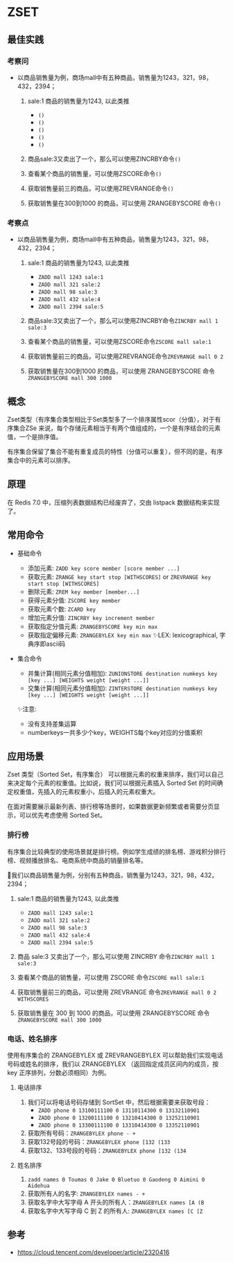 # ZSET

## 最佳实践

### 考察问

- 以商品销售量为例，商场mall中有五种商品，销售量为1243，321，98，432，2394；

    1. sale:1 商品的销售量为1243, 以此类推
        - `()`
        - `()`
        - `()`
        - `()`
        - `()`

    2. 商品sale:3又卖出了一个，那么可以使用ZINCRBY命令`()`
    3. 查看某个商品的销售量，可以使用ZSCORE命令`()`
    4. 获取销售量前三的商品，可以使用ZREVRANGE命令`()`
    5. 获取销售量在300到1000 的商品，可以使用 ZRANGEBYSCORE 命令`()`

### 考察点

- 以商品销售量为例，商场mall中有五种商品，销售量为1243，321，98，432，2394；

    1. sale:1 商品的销售量为1243, 以此类推
        - `ZADD mall 1243 sale:1`
        - `ZADD mall 321 sale:2`
        - `ZADD mall 98 sale:3`
        - `ZADD mall 432 sale:4`
        - `ZADD mall 2394 sale:5`

    2. 商品sale:3又卖出了一个，那么可以使用ZINCRBY命令`ZINCRBY mall 1 sale:3`
    3. 查看某个商品的销售量，可以使用ZSCORE命令`ZSCORE mall sale:1`
    4. 获取销售量前三的商品，可以使用ZREVRANGE命令`ZREVRANGE mall 0 2`
    5. 获取销售量在300到1000 的商品，可以使用 ZRANGEBYSCORE 命令`ZRANGEBYSCORE mall 300 1000`

## 概念

Zset类型（有序集合类型相比于Set类型多了一个排序属性scor（分值），对于有序集合ZSe 来说，每个存储元素相当于有两个值组成的，一个是有序结合的元素值，一个是排序值。

有序集合保留了集合不能有重复成员的特性（分值可以重复），但不同的是，有序集合中的元素可以排序。

## 原理

在 Redis 7.0 中，压缩列表数据结构已经废弃了，交由 listpack 数据结构来实现了。

## 常用命令

- 基础命令
    - 添加元素: `ZADD key score member [score member ...]`
    - 获取元素: `ZRANGE key start stop [WITHSCORES]` or `ZREVRANGE key start stop [WITHSCORES]`
    - 删除元素: `ZREM key member [member...]`
    - 获得元素分值: `ZSCORE key member`
    - 获取元素个数: `ZCARD key`
    - 增加元素分值: `ZINCRBY key increment member`
    - 获取指定分值元素: `ZRANGEBYSCORE key min max`
    - 获取指定偏移元素: `ZRANGEBYLEX key min max` ✨LEX: lexicographical, 字典序即ascii码
- 集合命令
    - 并集计算(相同元素分值相加): `ZUNIONSTORE destination numkeys key [key ...] [WEIGHTS weight [weight ...]]`
    - 交集计算(相同元素分值相加): `ZINTERSTORE destination numkeys key [key ...] [WEIGHTS weight [weight ...]]`

    ✨注意:
    - 没有支持差集运算
    - numberkeys一共多少个key，WEIGHTS每个key对应的分值乘积

## 应用场景

Zset 类型（Sorted Set，有序集合） 可以根据元素的权重来排序，我们可以自己来决定每个元素的权重值。比如说，我们可以根据元素插入 Sorted Set 的时间确定权重值，先插入的元素权重小，后插入的元素权重大。

在面对需要展示最新列表、排行榜等场景时，如果数据更新频繁或者需要分页显示，可以优先考虑使用 Sorted Set。

### 排行榜

有序集合比较典型的使用场景就是排行榜。例如学生成绩的排名榜、游戏积分排行榜、视频播放排名、电商系统中商品的销量排名等。

🌰我们以商品销售量为例，分别有五种商品，销售量为1243，321，98，432，2394；

1. sale:1 商品的销售量为1243, 以此类推
    - `ZADD mall 1243 sale:1`
    - `ZADD mall 321 sale:2`
    - `ZADD mall 98 sale:3`
    - `ZADD mall 432 sale:4`
    - `ZADD mall 2394 sale:5`

2. 商品 sale:3 又卖出了一个，那么可以使用 ZINCRBY 命令`ZINCRBY mall 1 sale:3`
3. 查看某个商品的销售量，可以使用 ZSCORE 命令`ZSCORE mall sale:1`
4. 获取销售量前三的商品，可以使用 ZREVRANGE 命令`ZREVRANGE mall 0 2 WITHSCORES`
5. 获取销售量在 300 到 1000 的商品，可以使用 ZRANGEBYSCORE 命令`ZRANGEBYSCORE mall 300 1000`

### 电话、姓名排序

使用有序集合的 ZRANGEBYLEX 或 ZREVRANGEBYLEX 可以帮助我们实现电话号码或姓名的排序，我们以 ZRANGEBYLEX （返回指定成员区间内的成员，按 key 正序排列，分数必须相同）为例。

1. 电话排序

    1. 我们可以将电话号码存储到 SortSet 中，然后根据需要来获取号段：
        - `ZADD phone 0 13100111100 0 13110114300 0 13132110901`
        - `ZADD phone 0 13200111100 0 13210414300 0 13252110901`
        - `ZADD phone 0 13300111100 0 13310414300 0 13352110901`
    2. 获取所有号码：`ZRANGEBYLEX phone - +`
    3. 获取132号段的号码：`ZRANGEBYLEX phone [132 (133`
    4. 获取132、133号段的号码：`ZRANGEBYLEX phone [132 (134`

2. 姓名排序

    1. `zadd names 0 Toumas 0 Jake 0 Bluetuo 0 Gaodeng 0 Aimini 0 Aidehua`
    2. 获取所有人的名字: `ZRANGEBYLEX names - +`
    3. 获取名字中大写字母 A 开头的所有人：`ZRANGEBYLEX names [A (B`
    4. 获取名字中大写字母 C 到 Z 的所有人: `ZRANGEBYLEX names [C [Z`

## 参考

- <https://cloud.tencent.com/developer/article/2320416>
